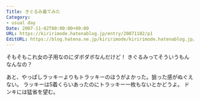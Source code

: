 ```yaml
---
Title: きぐるみ着てみた
Category:
- usual day
Date: 2007-11-02T00:00:00+09:00
URL: https://kiririmode.hatenablog.jp/entry/20071102/p1
EditURL: https://blog.hatena.ne.jp/kiririmode/kiririmode.hatenablog.jp/atom/entry/8454420450078216362
---
```



そもそもこれ女の子用なのにダボダボなんだけど！
きぐるみってそういうもんなんなの？


あと、やっぱしラッキーよりもトラッキーのほうがよかった。狙った感がぬぐえない。
ラッキーは5着くらいあったのにトラッキー一枚もないとかどうよ。
ドンキには猛省を望む。
